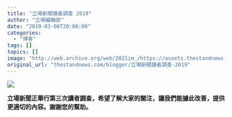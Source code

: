 ```yaml
---
title: "立場新聞讀者調查 2019"
author: "立場編輯部"
date: "2019-03-08T20:00:00"
categories:
  - "博客"
tags: []
topics: []
image: "http://web.archive.org/web/2021im_/https://assets.thestandnews.com/media/photos/survey-02_GBWX6.png"
original_url: "thestandnews.com/blogger/立場新聞讀者調查-2019"
---
```

![](http://web.archive.org/web/2021im_/https://assets.thestandnews.com/media/photos/survey-02_GBWX6.png)

**立場新聞正舉行第三次讀者調查，希望了解大家的關注，讓我們能據此改善，提供更適切的內容。謝謝您的幫助。**